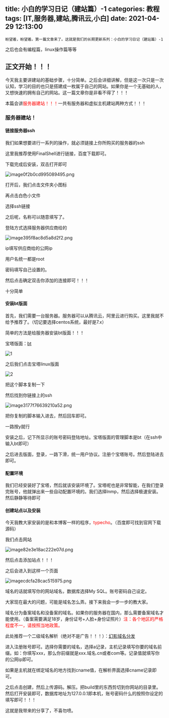 title: 小白的学习日记（建站篇）-1
categories: 教程
tags: [IT,服务器,建站,腾讯云,小白]
date: 2021-04-29 12:13:00
---
    盼望着，盼望着。第一篇文章来了。这就是我们的长期更新系列：小白的学习日记（建站篇）-1

之后也会有编程篇，linux操作篇等等



## 正文开始！！！

​    今天我主要讲建站的基础步骤，十分简单。之后会详细讲解，但是这一次只是一次认知，学习的目的也只是搭建成一枚属于自己的网站。如果你是一个无基础的人，又想快速的拥有自己的网站。这一篇文章你是非看不得了！！！

​    本篇会讲<font color=#FF0000 >服务器建站！！！</font>一共有服务器和虚拟主机建站两种方式！！！



### 服务器建站！

#### 链接服务器ssh

我们如果想要进行一系列的操作，就必须链接上你所购买的服务器的ssh

这里我推荐使用FinalShell进行链接，百度下载即可。

下载完成后安装，双击打开即可

![image0f2b0cd995089495.png](https://q2.a1pic.cn/XfFO.png)

打开后，我们点击文件夹小图标


再点击白色小文件


选择ssh链接



之后呢，名称可以随意填写了。

登陆方式选择服务器供应商给的

![image395f8ac8d5a8d2f2.png](https://q2.a1pic.cn/XiVM.png)

ip填写供应商给的公网ip

用户名统一都是root

密码填写自己设置的。

然后点击确定双击你添加的连接即可！！！

十分简单

  #### 安装bt版面

首先，我们需要一台服务器。服务器可以从腾讯云，阿里云进行购买。这里我就不给予推荐了。（切记要选择centos系统，最好是7.x）

简单的方法是给服务器安装bt版面！！！

宝塔版面：[bt](https://bt.cn)

![1](https://q2.a1pic.cn/Xomz.png)





之后我们点击宝塔linux版面

![2](https://q2.a1pic.cn/Xw3i.png)

把这个脚本复制一下

然后找到你链接上的ssh

![image3177f76639210a52.png](https://q2.a1pic.cn/XOhy.png)

把你复制的脚本输入进去，然后回车即可。

一路按y就行

安装之后，记下所显示的账号密码登陆地址。宝塔版面的管理脚本是bt（在ssh中输入bt即可）



之后进去版面，登录，一路下滑，统一用户协议。注册个宝塔账号。然后登陆进去即可。



#### 配置环境



​    我们已经安装好了宝塔，然后就该安装环境了。宝塔呢也是非常智能，在我们登录完账号，他就弹出来一些自动配置环境的。我们选择lnmp，然后选择极速安装。然后静静等待即可



#### 创建站点以及安装



今天我教大家安装的是和本博客一样的程序，<font color=#FF0000 >typecho</font>。（百度即可找到官网下载源码）

我们点击网站

![image82e3e18ac222e07d.png](https://q2.a1pic.cn/XYB7.png)

然后点击添加站点！！！

之后会进入到这样一个页面

![imagecdcfa28cac515975.png](https://q2.a1pic.cn/XaRT.png)

域名的话就填写你的网站域名，数据库选择My SQL。账号密码自己设定。



大家现在最大的问题，可能是域名怎么弄。接下来我会一步一步的教大家。

域名分为备案域名和没备案的域名。如果你的服务器在国内，那么需要备案域名才能使用。（备案需要满足18岁，身份证号+人脸+身份证照片）<font color=#FF0000>注：各个地区的严格程度不一，请按照当地政策。</font>

此处推荐一个二级域名解析（绝对不是广告！！！）：[幻影域名分发](https://dns.52hyjs.com/)

进入注册账号即可。选择你需要的域名，选择a记录，主机记录填写你要的域名前缀。如：你填写xxx，那么你前缀就是xxx.域名.cn或者com等。记录值就填写你的公网ip即可。



如果是主机就在绑定域名的地方找到cname值，在解析界面选择cname记录即可。



之后点击创建，然后上传源码。解压。把build里的东西剪切到你网站的目录里。然后打开安装即可，数据库地址为127.0.0.1即本机，账号密码什么的按照你设定的填写即可！！！


这就是我带来的分享了，不喜勿喷。